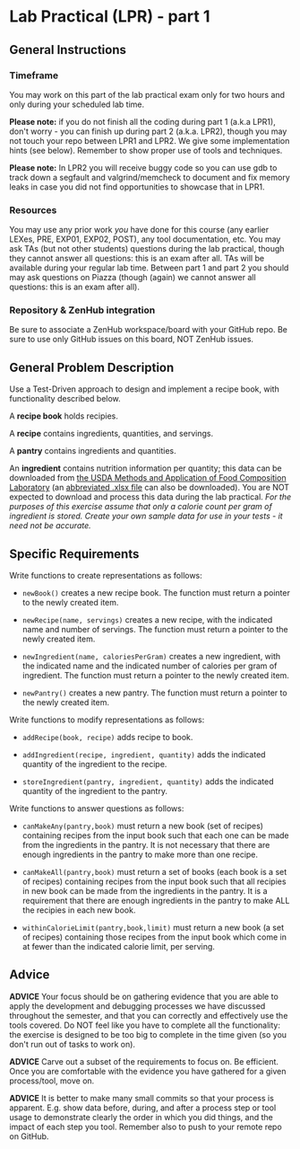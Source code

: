 # Lab Practical (LPR) - part 1

## General Instructions

### Timeframe
You may work on this part of the lab practical exam only for two hours and only during your scheduled lab time.

**Please note:** if you do not finish all the coding during part 1 (a.k.a LPR1), don't worry - you can finish up during part 2 (a.k.a. LPR2), though you may not touch your repo between LPR1 and LPR2.  We give some implementation hints (see below).  Remember to show proper use of tools and techniques.

**Please note:** In LPR2 you will receive buggy code so you can use gdb to track down a segfault and valgrind/memcheck to document and fix memory leaks in case you did not find opportunities to showcase that in LPR1.  

### Resources
You may use any prior work *you* have done for this course (any earlier LEXes, PRE, EXP01, EXP02, POST), any tool documentation, etc.  You may ask TAs (but not other students) questions during the lab practical, though they cannot answer all questions: this is an exam after all.  TAs will be available during your regular lab time.  Between part 1 and part 2 you should may ask questions on Piazza (though (again) we cannot answer all questions: this is an exam after all).

### Repository & ZenHub integration
Be sure to associate a ZenHub workspace/board with your GitHub repo.  Be sure to use only GitHub issues on this board, NOT ZenHub issues.

## General Problem Description

Use a Test-Driven approach to design and implement a recipe book, with functionality described below.

A **recipe book** holds recipies.

A **recipe** contains ingredients, quantities, and servings.

A **pantry** contains ingredients and quantities.

An **ingredient** contains nutrition information per quantity; this data can be downloaded from [the USDA Methods and Application of Food Composition Laboratory](https://www.ars.usda.gov/northeast-area/beltsville-md-bhnrc/beltsville-human-nutrition-research-center/methods-and-application-of-food-composition-laboratory/mafcl-site-pages/sr11-sr28/) (an [abbreviated .xlsx file](https://www.ars.usda.gov/ARSUserFiles/80400535/DATA/SR/sr28/dnload/sr28abxl.zip) can also be downloaded).  You are NOT expected to download and process this data during the lab practical.  *For the purposes of this exercise assume that only a calorie count per gram of ingredient is stored.  Create your own sample data for use in your tests - it need not be accurate.*

## Specific Requirements

Write functions to create representations as follows:

* `newBook()` creates a new recipe book. The function must return a pointer to the newly created item.

* `newRecipe(name, servings)` creates a new recipe, with the indicated name and number of servings. The function must return a pointer to the newly created item.

* `newIngredient(name, caloriesPerGram)` creates a new ingredient, with the indicated name and the indicated number of calories per gram of ingredient.  The function must return a pointer to the newly created item.

* `newPantry()` creates a new pantry. The function must return a pointer to the newly created item.

Write functions to modify representations as follows:

* `addRecipe(book, recipe)` adds recipe to book.

* `addIngredient(recipe, ingredient, quantity)` adds the indicated quantity of the ingredient to the recipe.

* `storeIngredient(pantry, ingredient, quantity)` adds the indicated quantity of the ingredient to the pantry.

Write functions to answer questions as follows:

* `canMakeAny(pantry,book)` must return a new book (set of recipes) containing recipes from the input book such that each one can be made from the ingredients in the pantry.  It is not necessary that there are enough ingredients in the pantry to make more than one recipe.

* `canMakeAll(pantry,book)` must return a set of books (each book is a set of recipes) containing recipes from the input book such that all recipies in new book can be made from the ingredients in the pantry.  It is a requirement that there are enough ingredients in the pantry to make ALL the recipies in each new book.

* `withinCalorieLimit(pantry,book,limit)` must return a new book (a set of recipes) containing those recipes from the input book which come in at fewer than the indicated calorie limit, per serving.

## Advice

**ADVICE** Your focus should be on gathering evidence that you are able to apply the development and debugging processes we have discussed throughout the semester, and that you can correctly and effectively use the tools covered.  Do NOT feel like you have to complete all the functionality: the exercise is designed to be too big to complete in the time given (so you don't run out of tasks to work on).

**ADVICE** Carve out a subset of the requirements to focus on.  Be efficient.  Once you are comfortable with the evidence you have gathered for a given process/tool, move on.

**ADVICE** It is better to make many small commits so that your process is apparent.  E.g. show data before, during, and after a process step or tool usage to demonstrate clearly the order in which you did things, and the impact of each step you tool.  Remember also to push to your remote repo on GitHub.
